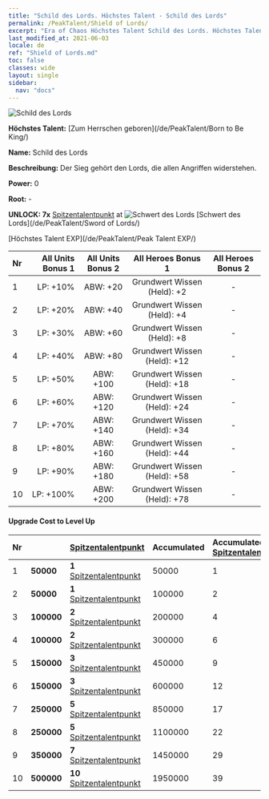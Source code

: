 ```yaml
---
title: "Schild des Lords. Höchstes Talent - Schild des Lords"
permalink: /PeakTalent/Shield of Lords/
excerpt: "Era of Chaos Höchstes Talent Schild des Lords. Höchstes Talent Schild des Lords. Schild des Lords"
last_modified_at: 2021-06-03
locale: de
ref: "Shield of Lords.md"
toc: false
classes: wide
layout: single
sidebar:
  nav: "docs"
---
```


  ![Schild des Lords](/images/pt/talent_4302.png)

  **Höchstes Talent:** [Zum Herrschen geboren](/de/PeakTalent/Born to Be King/)

  **Name:** Schild des Lords

  **Beschreibung:** Der Sieg gehört den Lords, die allen Angriffen widerstehen.

  **Power:** 0

  **Root:** -

  **UNLOCK: 7x** [Spitzentalentpunkt](/ItemsDE/con_934/) at ![Schwert des Lords](/images/pt/talent_4301.png) [Schwert des Lords](/de/PeakTalent/Sword of Lords/)

  [Höchstes Talent EXP](/de/PeakTalent/Peak Talent EXP/)

  | Nr | All Units Bonus 1 | All Units Bonus 2 | All Heroes Bonus 1 | All Heroes Bonus 2 |
  |:---|--------------:|:-------------:|:-------------:|:-------------:|
  | 1 | LP: +10% | ABW: +20 | Grundwert Wissen (Held): +2 | - |
  | 2 | LP: +20% | ABW: +40 | Grundwert Wissen (Held): +4 | - |
  | 3 | LP: +30% | ABW: +60 | Grundwert Wissen (Held): +8 | - |
  | 4 | LP: +40% | ABW: +80 | Grundwert Wissen (Held): +12 | - |
  | 5 | LP: +50% | ABW: +100 | Grundwert Wissen (Held): +18 | - |
  | 6 | LP: +60% | ABW: +120 | Grundwert Wissen (Held): +24 | - |
  | 7 | LP: +70% | ABW: +140 | Grundwert Wissen (Held): +34 | - |
  | 8 | LP: +80% | ABW: +160 | Grundwert Wissen (Held): +44 | - |
  | 9 | LP: +90% | ABW: +180 | Grundwert Wissen (Held): +58 | - |
  | 10 | LP: +100% | ABW: +200 | Grundwert Wissen (Held): +78 | - |


#### Upgrade Cost to Level Up

  | Nr | <i class="fas fa-coins"/> | [Spitzentalentpunkt](/ItemsDE/con_934/) | Accumulated <i class="fas fa-coins"/> | Accumulated [Spitzentalentpunkt](/ItemsDE/con_934/) |
  |:---|:--------------|:-------------|:-------------|:-------------|
  | 1 | **50000** | **1** [Spitzentalentpunkt](/ItemsDE/con_934/) | 50000 | 1 |
  | 2 | **50000** | **1** [Spitzentalentpunkt](/ItemsDE/con_934/) | 100000 | 2 |
  | 3 | **100000** | **2** [Spitzentalentpunkt](/ItemsDE/con_934/) | 200000 | 4 |
  | 4 | **100000** | **2** [Spitzentalentpunkt](/ItemsDE/con_934/) | 300000 | 6 |
  | 5 | **150000** | **3** [Spitzentalentpunkt](/ItemsDE/con_934/) | 450000 | 9 |
  | 6 | **150000** | **3** [Spitzentalentpunkt](/ItemsDE/con_934/) | 600000 | 12 |
  | 7 | **250000** | **5** [Spitzentalentpunkt](/ItemsDE/con_934/) | 850000 | 17 |
  | 8 | **250000** | **5** [Spitzentalentpunkt](/ItemsDE/con_934/) | 1100000 | 22 |
  | 9 | **350000** | **7** [Spitzentalentpunkt](/ItemsDE/con_934/) | 1450000 | 29 |
  | 10 | **500000** | **10** [Spitzentalentpunkt](/ItemsDE/con_934/) | 1950000 | 39 |
